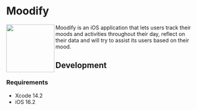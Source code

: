 # Moodify

<img src="https://postimg.cc/Lhc4pTCh" align="left" width=128 height=128> Moodify is an iOS application that lets users track their moods and activities throughout their day, reflect on their data and will try to assist its users based on their mood.

## Development

### Requirements

- Xcode 14.2
- iOS 16.2
